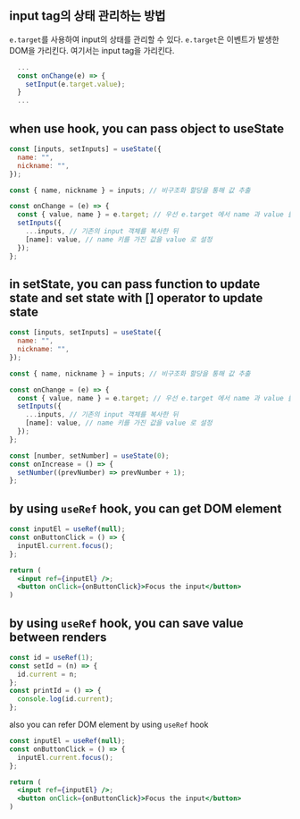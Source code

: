## input tag의 상태 관리하는 방법

`e.target`를 사용하여 input의 상태를 관리할 수 있다.
`e.target`은 이벤트가 발생한 DOM을 가리킨다. 여기서는 input tag을 가리킨다.

```jsx
  ...
  const onChange(e) => {
    setInput(e.target.value);
  }
  ...
```

## when use hook, you can pass object to useState

```jsx
const [inputs, setInputs] = useState({
  name: "",
  nickname: "",
});

const { name, nickname } = inputs; // 비구조화 할당을 통해 값 추출

const onChange = (e) => {
  const { value, name } = e.target; // 우선 e.target 에서 name 과 value 를 추출
  setInputs({
    ...inputs, // 기존의 input 객체를 복사한 뒤
    [name]: value, // name 키를 가진 값을 value 로 설정
  });
};
```

## in setState, you can pass function to update state and set state with [] operator to update state

```jsx
const [inputs, setInputs] = useState({
  name: "",
  nickname: "",
});

const { name, nickname } = inputs; // 비구조화 할당을 통해 값 추출

const onChange = (e) => {
  const { value, name } = e.target; // 우선 e.target 에서 name 과 value 를 추출
  setInputs({
    ...inputs, // 기존의 input 객체를 복사한 뒤
    [name]: value, // name 키를 가진 값을 value 로 설정
  });
};
```

```jsx
const [number, setNumber] = useState(0);
const onIncrease = () => {
  setNumber((prevNumber) => prevNumber + 1);
};
```

## by using `useRef` hook, you can get DOM element

```jsx
const inputEl = useRef(null);
const onButtonClick = () => {
  inputEl.current.focus();
};

return (
  <input ref={inputEl} />;
  <button onClick={onButtonClick}>Focus the input</button>
)
```

## by using `useRef` hook, you can save value between renders

```jsx
const id = useRef(1);
const setId = (n) => {
  id.current = n;
};
const printId = () => {
  console.log(id.current);
};
```

also you can refer DOM element by using `useRef` hook

```jsx
const inputEl = useRef(null);
const onButtonClick = () => {
  inputEl.current.focus();
};

return (
  <input ref={inputEl} />;
  <button onClick={onButtonClick}>Focus the input</button>
)
```
